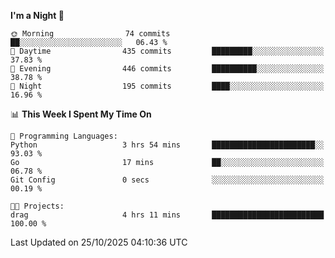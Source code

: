 <!--START_SECTION:waka-->
**I'm a Night 🦉** 

```text
🌞 Morning                74 commits          ██░░░░░░░░░░░░░░░░░░░░░░░   06.43 % 
🌆 Daytime                435 commits         █████████░░░░░░░░░░░░░░░░   37.83 % 
🌃 Evening                446 commits         ██████████░░░░░░░░░░░░░░░   38.78 % 
🌙 Night                  195 commits         ████░░░░░░░░░░░░░░░░░░░░░   16.96 % 
```


📊 **This Week I Spent My Time On** 

```text
💬 Programming Languages: 
Python                   3 hrs 54 mins       ███████████████████████░░   93.03 % 
Go                       17 mins             ██░░░░░░░░░░░░░░░░░░░░░░░   06.78 % 
Git Config               0 secs              ░░░░░░░░░░░░░░░░░░░░░░░░░   00.19 % 

🐱‍💻 Projects: 
drag                     4 hrs 11 mins       █████████████████████████   100.00 % 
```


 Last Updated on 25/10/2025 04:10:36 UTC
<!--END_SECTION:waka-->
